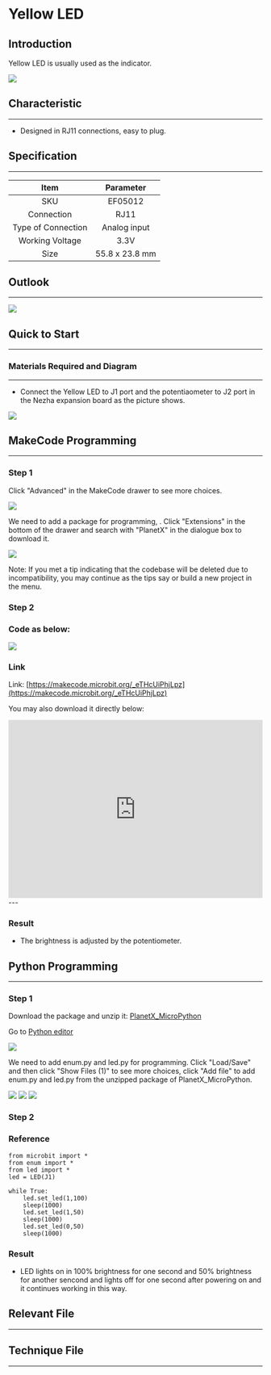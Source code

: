 # Yellow LED

## Introduction

Yellow LED is usually used as the indicator. 

![](./images/05012_01.png)

## Characteristic

---

- Designed in RJ11 connections, easy to plug.

## Specification

---

|        Item        |   Parameter    |
| :----------------: | :------------: |
|        SKU         |    EF05012     |
|     Connection     |      RJ11      |
| Type of Connection |  Analog input  |
|  Working Voltage   |      3.3V      |
|        Size        | 55.8 x 23.8 mm |

## Outlook

---


![](./images/05012_02.png)

## Quick to Start

---

### Materials Required and Diagram

---

- Connect the Yellow LED to J1 port and the potentiaometer to J2 port in the Nezha expansion board as the picture shows.


![](./images/05012_03.png)

## MakeCode Programming

---

### Step 1

Click "Advanced" in the MakeCode drawer to see more choices.

![](./images/05001_04.png)

We need to add a package for programming, . Click "Extensions" in the bottom of the drawer and search with "PlanetX" in the dialogue box to download it. 

![](./images/05001_05.png)

Note: If you met a tip indicating that the codebase will be deleted due to incompatibility, you may continue as the tips say or build a new project in the menu. 

### Step 2

### Code as below:

![](./images/05009_06.png)


### Link
Link: [https://makecode.microbit.org/_eTHcUiPhjLpz](https://makecode.microbit.org/_eTHcUiPhjLpz)

You may also download it directly below: 

<div style="position:relative;height:0;padding-bottom:70%;overflow:hidden;"><iframe style="position:absolute;top:0;left:0;width:100%;height:100%;" src="https://makecode.microbit.org/#pub:_eTHcUiPhjLpz" frameborder="0" sandbox="allow-popups allow-forms allow-scripts allow-same-origin"></iframe></div>  
---

### Result

- The brightness is adjusted by the potentiometer. 

## Python Programming 

---

### Step 1

Download the package and unzip it: [PlanetX_MicroPython](https://github.com/lionyhw/PlanetX_MicroPython/archive/master.zip)

Go to   [Python editor](https://python.microbit.org/v/2.0)

![](./images/05001_07.png)

We need to add enum.py and led.py for programming. Click "Load/Save" and then click "Show Files (1)" to see more choices, click "Add file" to add enum.py and led.py from the unzipped package of PlanetX_MicroPython. 

![](./images/05001_08.png)
![](./images/05001_09.png)
![](./images/05009_10.png)

### Step 2

### Reference

```
from microbit import *
from enum import *
from led import *
led = LED(J1)

while True:
    led.set_led(1,100)
    sleep(1000)
    led.set_led(1,50)
    sleep(1000)
    led.set_led(0,50)
    sleep(1000)
```

### Result

- LED lights on in 100% brightness for one second and 50% brightness for another sencond and lights off for one second after powering on and it continues working in this way. 

## Relevant File

---

## Technique File

---

